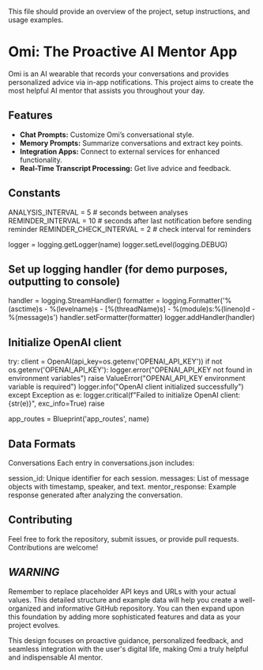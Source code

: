 This file should provide an overview of the project, setup instructions, and usage examples.

# Omi: The Proactive AI Mentor App

Omi is an AI wearable that records your conversations and provides personalized advice via in-app notifications. This project aims to create the most helpful AI mentor that assists you throughout your day.

## Features

- **Chat Prompts:** Customize Omi’s conversational style.
- **Memory Prompts:** Summarize conversations and extract key points.
- **Integration Apps:** Connect to external services for enhanced functionality.
- **Real-Time Transcript Processing:** Get live advice and feedback.

## Constants
ANALYSIS_INTERVAL = 5 # seconds between analyses
REMINDER_INTERVAL = 10 # seconds after last notification before sending reminder
REMINDER_CHECK_INTERVAL = 2 # check interval for reminders

logger = logging.getLogger(name)
logger.setLevel(logging.DEBUG)

## Set up logging handler (for demo purposes, outputting to console)
handler = logging.StreamHandler()
formatter = logging.Formatter('%(asctime)s - %(levelname)s - [%(threadName)s] - %(module)s:%(lineno)d - %(message)s')
handler.setFormatter(formatter)
logger.addHandler(handler)

## Initialize OpenAI client
try:
client = OpenAI(api_key=os.getenv('OPENAI_API_KEY'))
if not os.getenv('OPENAI_API_KEY'):
logger.error("OPENAI_API_KEY not found in environment variables")
raise ValueError("OPENAI_API_KEY environment variable is required")
logger.info("OpenAI client initialized successfully")
except Exception as e:
logger.critical(f"Failed to initialize OpenAI client: {str(e)}", exc_info=True)
raise

app_routes = Blueprint('app_routes', name)   
## Data Formats

Conversations
Each entry in conversations.json includes:

session_id: Unique identifier for each session.
messages: List of message objects with timestamp, speaker, and text.
mentor_response: Example response generated after analyzing the conversation.

## Contributing

Feel free to fork the repository, submit issues, or provide pull requests. Contributions are welcome!   

## *WARNING*

Remember to replace placeholder API keys and URLs with your actual values. This detailed structure and example data will help you create a well-organized and informative GitHub repository. You can then expand upon this foundation by adding more sophisticated features and data as your project evolves.

This design focuses on proactive guidance, personalized feedback, and seamless integration with the user's digital life, making Omi a truly helpful and indispensable AI mentor.


